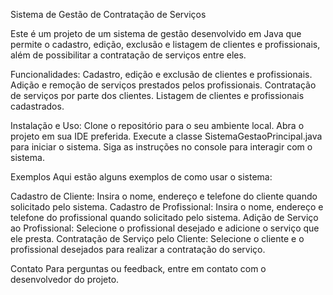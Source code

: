 Sistema de Gestão de Contratação de Serviços

Este é um projeto de um sistema de gestão desenvolvido em Java que permite o cadastro, edição, exclusão e listagem de clientes e profissionais, além de possibilitar a contratação de serviços entre eles.

Funcionalidades:
Cadastro, edição e exclusão de clientes e profissionais.
Adição e remoção de serviços prestados pelos profissionais.
Contratação de serviços por parte dos clientes.
Listagem de clientes e profissionais cadastrados.

Instalação e Uso:
Clone o repositório para o seu ambiente local.
Abra o projeto em sua IDE preferida.
Execute a classe SistemaGestaoPrincipal.java para iniciar o sistema.
Siga as instruções no console para interagir com o sistema.

Exemplos
Aqui estão alguns exemplos de como usar o sistema:

Cadastro de Cliente:
Insira o nome, endereço e telefone do cliente quando solicitado pelo sistema.
Cadastro de Profissional:
Insira o nome, endereço e telefone do profissional quando solicitado pelo sistema.
Adição de Serviço ao Profissional:
Selecione o profissional desejado e adicione o serviço que ele presta.
Contratação de Serviço pelo Cliente:
Selecione o cliente e o profissional desejados para realizar a contratação do serviço.

Contato
Para perguntas ou feedback, entre em contato com o desenvolvedor do projeto.
